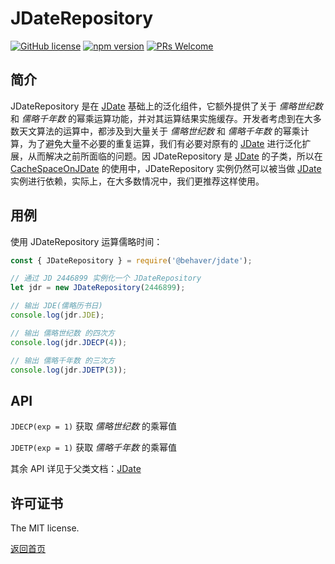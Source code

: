 # JDateRepository

[![GitHub license](https://img.shields.io/badge/license-MIT-brightgreen.svg)](#) [![npm version](https://img.shields.io/npm/v/react.svg?style=flat)](https://www.npmjs.com/package/@behaver/angle) [![PRs Welcome](https://img.shields.io/badge/PRs-welcome-brightgreen.svg)](#)

## 简介

JDateRepository 是在 [JDate](./JDate.md) 基础上的泛化组件，它额外提供了关于 *儒略世纪数* 和 *儒略千年数* 的幂乘运算功能，并对其运算结果实施缓存。开发者考虑到在大多数天文算法的运算中，都涉及到大量关于 *儒略世纪数* 和 *儒略千年数* 的幂乘计算，为了避免大量不必要的重复运算，我们有必要对原有的 [JDate](./JDate.md) 进行泛化扩展，从而解决之前所面临的问题。因 JDateRepository 是 [JDate](./JDate.md) 的子类，所以在 [CacheSpaceOnJDate](./CacheSpaceOnJDate.md) 的使用中，JDateRepository 实例仍然可以被当做 [JDate](./JDate.md) 实例进行依赖，实际上，在大多数情况中，我们更推荐这样使用。

## 用例

使用 JDateRepository 运算儒略时间：

```js
const { JDateRepository } = require('@behaver/jdate');

// 通过 JD 2446899 实例化一个 JDateRepository
let jdr = new JDateRepository(2446899);

// 输出 JDE(儒略历书日)
console.log(jdr.JDE);

// 输出 儒略世纪数 的四次方
console.log(jdr.JDECP(4));

// 输出 儒略千年数 的三次方
console.log(jdr.JDETP(3));
```

## API

`JDECP(exp = 1)`
获取 *儒略世纪数* 的乘幂值

`JDETP(exp = 1)`
获取 *儒略千年数* 的乘幂值

其余 API 详见于父类文档：[JDate](./JDate.md)

## 许可证书

The MIT license.

[返回首页](../readme.md)
